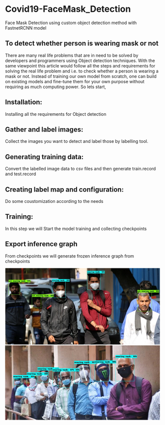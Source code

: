 # Covid19-FaceMask_Detection
Face Mask Detection using custom object detection method with FastnetRCNN model


## To detect whether person is wearing mask or not
There are many real life problems that are in need to be solved by developers and programmers using Object detection techniques. With the same viewpoint this article would follow all the steps and requirements for solving the real life problem and i.e. to check whether a person is wearing a mask or not.
Instead of training our own model from scratch, one can build on existing models and fine-tune them for your own purpose without requiring as much computing power.
So lets start,
## Installation:
Installing all the requirements for Object detection
##  Gather and label images:
Collect the images you want to detect and label those by labelling tool.
##  Generating training data:
Convert the labelled image data to csv files and then generate train.record and test.record
##  Creating label map and configuration:
Do some coustomization according to the needs
##  Training:
In this step we will Start the model training and collecting checkpoints
##  Export inference graph
From checkpoints we will generate frozen inference graph from checkpoints


![detected_results](output_1.jpeg)
![detected_results](output_2.jpeg)
